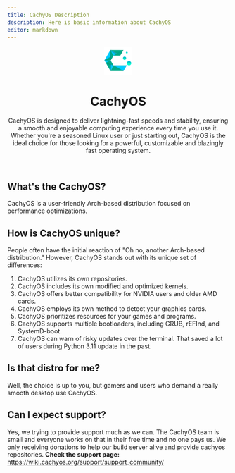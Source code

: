 ```yaml
---
title: CachyOS Description
description: Here is basic information about CachyOS
editor: markdown
---
```


<div align="center">
  <img src="https://raw.githubusercontent.com/cachyos/calamares-config/grub-3.2/etc/calamares/branding/cachyos/logo.png" width="64" alt="CachyOS logo" />
  <br/>
  <h1 align="center">CachyOS</h1>
  <p align="center">CachyOS is designed to deliver lightning-fast speeds and stability, ensuring a smooth and enjoyable computing experience every time you use it. Whether you're a seasoned Linux user or just starting out, CachyOS is the ideal choice for those looking for a powerful, customizable and blazingly fast operating system. </p>
</div>
<br />

## What's the CachyOS?
CachyOS is a user-friendly Arch-based distribution focused on performance optimizations.

## How is CachyOS unique?
People often have the initial reaction of "Oh no, another Arch-based distribution." However, CachyOS stands out with its unique set of differences:
1. CachyOS utilizes its own repositories.
1. CachyOS includes its own modified and optimized kernels.
1. CachyOS offers better compatibility for NVIDIA users and older AMD cards.
1. CachyOS employs its own method to detect your graphics cards.
1. CachyOS prioritizes resources for your games and programs.
1. CachyOS supports multiple bootloaders, including GRUB, rEFInd, and SystemD-boot.
1. CachyOS can warn of risky updates over the terminal. That saved a lot of users during Python 3.11 update in the past.

## Is that distro for me?
Well, the choice is up to you, but gamers and users who demand a really smooth desktop use CachyOS.

## Can I expect support?
Yes, we trying to provide support much as we can. The CachyOS team is small and everyone works on that in their free time and no one pays us. We only receiving donations to help our build server alive and provide cachyos repositories.
**Check the support page:** https://wiki.cachyos.org/support/support_community/
